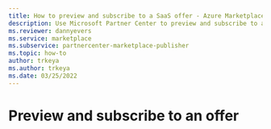```yaml
---
title: How to preview and subscribe to a SaaS offer - Azure Marketplace
description: Use Microsoft Partner Center to preview and subscribe to a Saas offer.
ms.reviewer: dannyevers 
ms.service: marketplace 
ms.subservice: partnercenter-marketplace-publisher
ms.topic: how-to
author: trkeya 
ms.author: trkeya
ms.date: 03/25/2022
---
```


# Preview and subscribe to an offer

